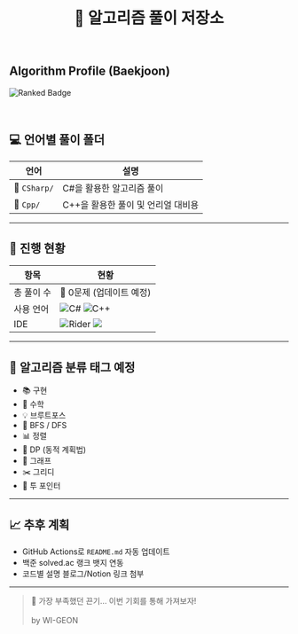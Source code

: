 <h1 align="center">📘 알고리즘 풀이 저장소</h1>

<br>
 
## Algorithm Profile (Baekjoon)
![Ranked Badge](https://mazassumnida.wtf/api/v2/generate_badge?boj=wggw)

<br>

## 💻 언어별 풀이 폴더

| 언어 | 설명 |
|------|------|
| 🔵 `CSharp/` | C#을 활용한 알고리즘 풀이 |
| 🔷 `Cpp/`    | C++을 활용한 풀이 및 언리얼 대비용 |

---

## 📌 진행 현황

| 항목 | 현황 |
|------|------|
| 총 풀이 수 | 🧩 0문제 (업데이트 예정) |
| 사용 언어 | ![C#](https://img.shields.io/badge/CSharp-239120?style=flat&logo=csharp&logoColor=white) ![C++](https://img.shields.io/badge/C++-00599C?style=flat&logo=cplusplus&logoColor=white) |
| IDE       | ![Rider](https://img.shields.io/badge/Rider-000000?style=flat&logo=JetBrains&logoColor=white) <img src="https://img.shields.io/badge/Visual Studio-5C2D91?style=flat&logoColor=white"/> |

---

## 🧠 알고리즘 분류 태그 예정

- 📚 구현
- 🧮 수학
- 💡 브루트포스
- 🔁 BFS / DFS
- 📊 정렬
- 📌 DP (동적 계획법)
- 🧭 그래프
- ✂️ 그리디
- 🔄 투 포인터

---

## 📈 추후 계획

- GitHub Actions로 `README.md` 자동 업데이트
- 백준 solved.ac 랭크 뱃지 연동
- 코드별 설명 블로그/Notion 링크 첨부

---

> 🚀 가장 부족했던 끈기... 이번 기회를 통해 가져보자! <br>
> <br>
> by WI-GEON
